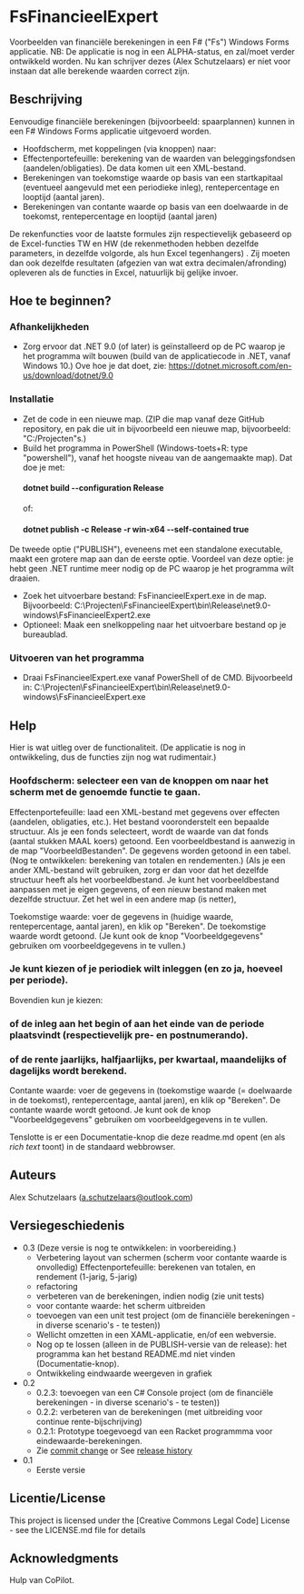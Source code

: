 # FsFinancieelExpert

Voorbeelden van financiële berekeningen in een F# ("Fs") Windows Forms applicatie. NB: De applicatie is nog in een ALPHA-status, en zal/moet verder ontwikkeld worden. Nu kan schrijver dezes (Alex Schutzelaars) er niet voor instaan dat alle berekende waarden correct zijn.

## Beschrijving

Eenvoudige financiële berekeningen (bijvoorbeeld: spaarplannen) kunnen in een F# Windows Forms applicatie uitgevoerd worden.

- Hoofdscherm, met koppelingen (via knoppen) naar:
- Effectenportefeuille: berekening van de waarden van beleggingsfondsen (aandelen/obligaties). De data komen uit een XML-bestand.
- Berekeningen van toekomstige waarde op basis van een startkapitaal (eventueel aangevuld met een periodieke inleg), rentepercentage en looptijd (aantal jaren).
- Berekeningen van contante waarde op basis van een doelwaarde in de toekomst, rentepercentage en looptijd (aantal jaren)

De rekenfuncties voor de laatste formules zijn respectievelijk gebaseerd op de Excel-functies TW en HW (de rekenmethoden hebben dezelfde parameters, in dezelfde volgorde, als hun Excel tegenhangers) .
Zij moeten dan ook dezelfde resultaten (afgezien van wat extra decimalen/afronding) opleveren als de functies in Excel, natuurlijk bij gelijke invoer.

## Hoe te beginnen?

### Afhankelijkheden
- Zorg ervoor dat .NET 9.0 (of later) is geïnstalleerd op de PC waarop je het programma wilt bouwen (build van de applicatiecode in .NET, vanaf Windows 10.)
Ove hoe je dat doet, zie: https://dotnet.microsoft.com/en-us/download/dotnet/9.0

### Installatie
- Zet de code in een nieuwe map. (ZIP die map vanaf deze GitHub repository, en pak die uit in bijvoorbeeld een nieuwe map, bijvoorbeeld: "C:/Projecten"s.)
- Build het programma in PowerShell (Windows-toets+R: type "powershell"), vanaf het hoogste niveau van de aangemaakte map). Dat doe je met:
    #### dotnet build --configuration Release
    of:
    #### dotnet publish -c Release -r win-x64 --self-contained true
De tweede optie ("PUBLISH"), eveneens met een standalone executable, maakt een grotere map aan dan de eerste optie. Voordeel van deze optie: je hebt geen .NET runtime meer nodig op de PC waarop je het programma wilt draaien.
- Zoek het uitvoerbare bestand: FsFinancieelExpert.exe in de map. Bijvoorbeeld: C:\Projecten\FsFinancieelExpert\bin\Release\net9.0-windows\FsFinancieelExpert2\.exe
- Optioneel: Maak een snelkoppeling naar het uitvoerbare bestand op je bureaublad.

### Uitvoeren van het programma

- Draai FsFinancieelExpert.exe vanaf PowerShell of de CMD. Bijvoorbeeld in: C:\Projecten\FsFinancieelExpert\bin\Release\net9.0-windows\FsFinancieelExpert.exe

## Help

Hier is wat uitleg over de functionaliteit. (De applicatie is nog in ontwikkeling, dus de functies zijn nog wat rudimentair.)
### Hoofdscherm: selecteer een van de knoppen om naar het scherm met de genoemde functie te gaan.
Effectenportefeuille: laad een XML-bestand met gegevens over effecten (aandelen, obligaties, etc.).
Het bestand vooronderstelt een bepaalde structuur. Als je een fonds selecteert, wordt de waarde van dat fonds (aantal stukken MAAL koers) getoond.
Een voorbeeldbestand is aanwezig in de map "VoorbeeldBestanden". De gegevens worden getoond in een tabel.
(Nog te ontwikkelen: berekening van totalen en rendementen.)
(Als je een ander XML-bestand wilt gebruiken, zorg er dan voor dat het dezelfde structuur heeft als het voorbeeldbestand. Je kunt het voorbeeldbestand aanpassen met je eigen gegevens, of een nieuw bestand maken met dezelfde structuur. Zet het wel in een andere map (is netter),

Toekomstige waarde: voer de gegevens in (huidige waarde, rentepercentage, aantal jaren), en klik op "Bereken".
De toekomstige waarde wordt getoond. (Je kunt ook de knop "Voorbeeldgegevens" gebruiken om voorbeeldgegevens in te vullen.) 
### Je kunt kiezen of je periodiek wilt inleggen (en zo ja, hoeveel per periode).
Bovendien kun je kiezen:
### of de inleg aan het begin of aan het einde van de periode plaatsvindt (respectievelijk pre- en postnumerando).
### of de rente jaarlijks, halfjaarlijks, per kwartaal, maandelijks of dagelijks wordt berekend.


Contante waarde: voer de gegevens in (toekomstige waarde (= doelwaarde in de toekomst), rentepercentage, aantal jaren), en klik op "Bereken". De contante waarde wordt getoond. Je kunt ook de knop "Voorbeeldgegevens" gebruiken om voorbeeldgegevens in te vullen.  

Tenslotte is er een Documentatie-knop die deze readme.md opent (en als *rich text* toont) in de standaard webbrowser.
## Auteurs

Alex Schutzelaars (a.schutzelaars@outlook.com)

## Versiegeschiedenis
* 0.3
(Deze versie is nog te ontwikkelen: in voorbereiding.)
   * Verbetering layout van schermen (scherm voor contante waarde is onvolledig)
    Effectenportefeuille: berekenen van totalen, en rendement (1-jarig, 5-jarig)
   * refactoring
   * verbeteren van de berekeningen, indien nodig (zie unit tests)
   * voor contante waarde: het scherm uitbreiden
   * toevoegen van een unit test project (om de financiële berekeningen - in diverse scenario's -  te testen))
   * Wellicht omzetten in een XAML-applicatie, en/of een webversie.
   * Nog op te lossen (alleen in de PUBLISH-versie van de release): het programma kan het bestand README.md niet vinden (Documentatie-knop).
   * Ontwikkeling eindwaarde weergeven in grafiek
* 0.2
    * 0.2.3: toevoegen van een C# Console project (om de financiële berekeningen - in diverse scenario's -  te testen))
    * 0.2.2: verbeteren van de berekeningen (met uitbreiding voor continue rente-bijschrijving)
    * 0.2.1: Prototype toegevoegd van een Racket programmma voor eindewaarde-berekeningen.
    * Zie [commit change]() or See [release history]()
* 0.1
    * Eerste versie

## Licentie/License

This project is licensed under the [Creative Commons Legal Code] License - see the LICENSE.md file for details

## Acknowledgments
Hulp van CoPilot.
